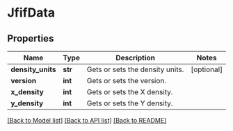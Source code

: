# JfifData

## Properties
Name | Type | Description | Notes
------------ | ------------- | ------------- | -------------
**density_units** | **str** | Gets or sets the density units. | [optional] 
**version** | **int** | Gets or sets the version. | 
**x_density** | **int** | Gets or sets the X density. | 
**y_density** | **int** | Gets or sets the Y density. | 

[[Back to Model list]](../README.md#documentation-for-models) [[Back to API list]](../README.md#documentation-for-api-endpoints) [[Back to README]](../README.md)


